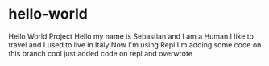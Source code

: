 # hello-world
Hello World Project
Hello my name is Sebastian and I am a Human
I like to travel and I used to live in Italy
Now I'm using Repl
I'm adding some code on this branch
cool just added code on repl and overwrote